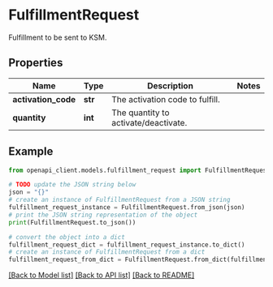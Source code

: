# FulfillmentRequest

Fulfillment to be sent to KSM.

## Properties

Name | Type | Description | Notes
------------ | ------------- | ------------- | -------------
**activation_code** | **str** | The activation code to fulfill. | 
**quantity** | **int** | The quantity to activate/deactivate. | 

## Example

```python
from openapi_client.models.fulfillment_request import FulfillmentRequest

# TODO update the JSON string below
json = "{}"
# create an instance of FulfillmentRequest from a JSON string
fulfillment_request_instance = FulfillmentRequest.from_json(json)
# print the JSON string representation of the object
print(FulfillmentRequest.to_json())

# convert the object into a dict
fulfillment_request_dict = fulfillment_request_instance.to_dict()
# create an instance of FulfillmentRequest from a dict
fulfillment_request_from_dict = FulfillmentRequest.from_dict(fulfillment_request_dict)
```
[[Back to Model list]](../README.md#documentation-for-models) [[Back to API list]](../README.md#documentation-for-api-endpoints) [[Back to README]](../README.md)


